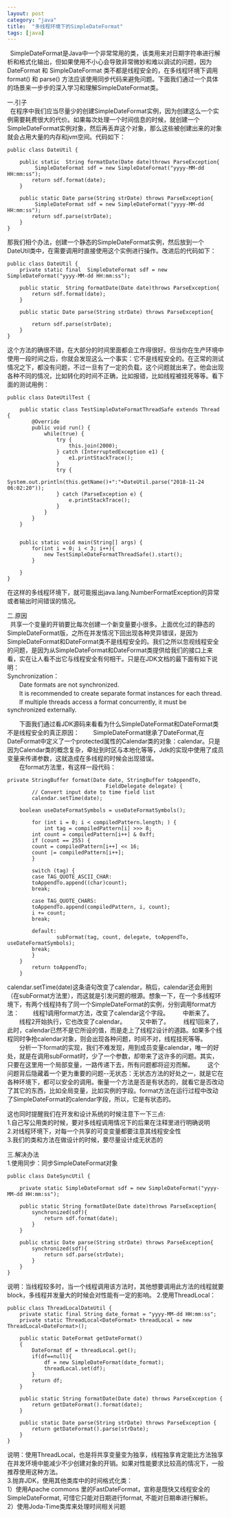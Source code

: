 ```yaml
---
layout: post
category: "java"
title:  "多线程环境下的SimpleDateFormat"
tags: [java]
---
```


&#8194;SimpleDateFormat是Java中一个非常常用的类，该类用来对日期字符串进行解析和格式化输出，但如果使用不小心会导致非常微妙和难以调试的问题，因为 DateFormat 和 SimpleDateFormat 类不都是线程安全的，在多线程环境下调用 format() 和 parse() 方法应该使用同步代码来避免问题。下面我们通过一个具体的场景来一步步的深入学习和理解SimpleDateFormat类。

一.引子  
&#8194;在程序中我们应当尽量少的创建SimpleDateFormat实例，因为创建这么一个实例需要耗费很大的代价。如果每次处理一个时间信息的时候，就创建一个SimpleDateFormat实例对象，然后再丢弃这个对象，那么这些被创建出来的对象就会占用大量的内存和jvm空间。代码如下：

```
public class DateUtil {
    
    public static  String formatDate(Date date)throws ParseException{
         SimpleDateFormat sdf = new SimpleDateFormat("yyyy-MM-dd HH:mm:ss");
        return sdf.format(date);
    }
    
    public static Date parse(String strDate) throws ParseException{
         SimpleDateFormat sdf = new SimpleDateFormat("yyyy-MM-dd HH:mm:ss");
        return sdf.parse(strDate);
    }
}

```
那我们相个办法，创建一个静态的SimpleDateFormat实例，然后放到一个DateUtil类中，在需要调用时直接使用这个实例进行操作。改进后的代码如下：

```
public class DateUtil {
    private static final  SimpleDateFormat sdf = new SimpleDateFormat("yyyy-MM-dd HH:mm:ss");
    
    public static  String formatDate(Date date)throws ParseException{
        return sdf.format(date);
    }
    
    public static Date parse(String strDate) throws ParseException{

        return sdf.parse(strDate);
    }
}

```
这个方法的确很不错，在大部分的时间里面都会工作得很好。但当你在生产环境中使用一段时间之后，你就会发现这么一个事实：它不是线程安全的。在正常的测试情况之下，都没有问题，不过一旦有了一定的负载，这个问题就出来了。他会出现各种不同的情况，比如转化的时间不正确，比如报错，比如线程被挂死等等。看下面的测试用例：

```
public class DateUtilTest {
    
    public static class TestSimpleDateFormatThreadSafe extends Thread {
        @Override
        public void run() {
            while(true) {
                try {
                    this.join(2000);
                } catch (InterruptedException e1) {
                    e1.printStackTrace();
                }
                try {
                    System.out.println(this.getName()+":"+DateUtil.parse("2018-11-24 06:02:20"));
                } catch (ParseException e) {
                    e.printStackTrace();
                }
            }
        }    
    }
    
    
    public static void main(String[] args) {
        for(int i = 0; i < 3; i++){
            new TestSimpleDateFormatThreadSafe().start();
        }
            
    }
}
```
在这样的多线程环境下，就可能报出java.lang.NumberFormatException的异常或者输出时间错误的情况。 
 
二.原因  
&#8194;共享一个变量的开销要比每次创建一个新变量要小很多。上面优化过的静态的SimpleDateFormat版，之所在并发情况下回出现各种灵异错误，是因为SimpleDateFormat和DateFormat类不是线程安全的。我们之所以忽视线程安全的问题，是因为从SimpleDateFormat和DateFormat类提供给我们的接口上来看，实在让人看不出它与线程安全有何相干。只是在JDK文档的最下面有如下说明：  
Synchronization：  
　　Date formats are not synchronized.   
　　It is recommended to create separate format instances for each thread.   
　　If multiple threads access a format concurrently, it must be synchronized externally.  

　　下面我们通过看JDK源码来看看为什么SimpleDateFormat和DateFormat类不是线程安全的真正原因： 
　　SimpleDateFormat继承了DateFormat,在DateFormat中定义了一个protected属性的Calendar类的对象：calendar。只是因为Calendar类的概念复杂，牵扯到时区与本地化等等，Jdk的实现中使用了成员变量来传递参数，这就造成在多线程的时候会出现错误。  
　　在format方法里，有这样一段代码：

```
private StringBuffer format(Date date, StringBuffer toAppendTo,
                                FieldDelegate delegate) {
        // Convert input date to time field list
        calendar.setTime(date);

    boolean useDateFormatSymbols = useDateFormatSymbols();

        for (int i = 0; i < compiledPattern.length; ) {
            int tag = compiledPattern[i] >>> 8;
        int count = compiledPattern[i++] & 0xff;
        if (count == 255) {
        count = compiledPattern[i++] << 16;
        count |= compiledPattern[i++];
        }

        switch (tag) {
        case TAG_QUOTE_ASCII_CHAR:
        toAppendTo.append((char)count);
        break;

        case TAG_QUOTE_CHARS:
        toAppendTo.append(compiledPattern, i, count);
        i += count;
        break;

        default:
                subFormat(tag, count, delegate, toAppendTo, useDateFormatSymbols);
        break;
        }
    }
        return toAppendTo;
    }
```
calendar.setTime(date)这条语句改变了calendar，稍后，calendar还会用到（在subFormat方法里），而这就是引发问题的根源。想象一下，在一个多线程环境下，有两个线程持有了同一个SimpleDateFormat的实例，分别调用format方法：
　　线程1调用format方法，改变了calendar这个字段。
　　中断来了。
　　线程2开始执行，它也改变了calendar。
　　又中断了。
　　线程1回来了，此时，calendar已然不是它所设的值，而是走上了线程2设计的道路。如果多个线程同时争抢calendar对象，则会出现各种问题，时间不对，线程挂死等等。
　　分析一下format的实现，我们不难发现，用到成员变量calendar，唯一的好处，就是在调用subFormat时，少了一个参数，却带来了这许多的问题。其实，只要在这里用一个局部变量，一路传递下去，所有问题都将迎刃而解。
　　这个问题背后隐藏着一个更为重要的问题--无状态：无状态方法的好处之一，就是它在各种环境下，都可以安全的调用。衡量一个方法是否是有状态的，就看它是否改动了其它的东西，比如全局变量，比如实例的字段。format方法在运行过程中改动了SimpleDateFormat的calendar字段，所以，它是有状态的。

这也同时提醒我们在开发和设计系统的时候注意下一下三点:  
1.自己写公用类的时候，要对多线程调用情况下的后果在注释里进行明确说明  
2.对线程环境下，对每一个共享的可变变量都要注意其线程安全性  
3.我们的类和方法在做设计的时候，要尽量设计成无状态的  

三.解决办法  
1.使用同步：同步SimpleDateFormat对象

```
public class DateSyncUtil {

    private static SimpleDateFormat sdf = new SimpleDateFormat("yyyy-MM-dd HH:mm:ss");
      
    public static String formatDate(Date date)throws ParseException{
        synchronized(sdf){
            return sdf.format(date);
        }  
    }
    
    public static Date parse(String strDate) throws ParseException{
        synchronized(sdf){
            return sdf.parse(strDate);
        }
    } 
}
```
说明：当线程较多时，当一个线程调用该方法时，其他想要调用此方法的线程就要block，多线程并发量大的时候会对性能有一定的影响。
2.使用ThreadLocal：

```
public class ThreadLocalDateUtil {
    private static final String date_format = "yyyy-MM-dd HH:mm:ss";
    private static ThreadLocal<DateFormat> threadLocal = new ThreadLocal<DateFormat>(); 
 
    public static DateFormat getDateFormat()   
    {  
        DateFormat df = threadLocal.get();  
        if(df==null){  
            df = new SimpleDateFormat(date_format);  
            threadLocal.set(df);  
        }  
        return df;  
    }  

    public static String formatDate(Date date) throws ParseException {
        return getDateFormat().format(date);
    }

    public static Date parse(String strDate) throws ParseException {
        return getDateFormat().parse(strDate);
    }   
}
```
说明：使用ThreadLocal，也是将共享变量变为独享，线程独享肯定能比方法独享在并发环境中能减少不少创建对象的开销。如果对性能要求比较高的情况下，一般推荐使用这种方法。  
3.抛弃JDK，使用其他类库中的时间格式化类：  
1）使用Apache commons 里的FastDateFormat，宣称是既快又线程安全的SimpleDateFormat, 可惜它只能对日期进行format, 不能对日期串进行解析。  
2）使用Joda-Time类库来处理时间相关问题